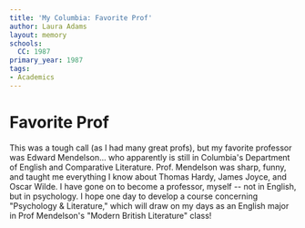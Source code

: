 ```yaml
---
title: 'My Columbia: Favorite Prof'
author: Laura Adams
layout: memory
schools:
  CC: 1987
primary_year: 1987
tags:
- Academics
---
```

# Favorite Prof

This was a tough call (as I had many great profs), but my favorite professor was Edward Mendelson... who apparently is still in Columbia's Department of English and Comparative Literature.  Prof. Mendelson was sharp, funny, and taught me everything I know about Thomas Hardy, James Joyce, and Oscar Wilde.  I have gone on to become a professor, myself -- not in English, but in psychology.  I hope one day to develop a course concerning "Psychology & Literature," which will draw on my days as an English major in Prof Mendelson's "Modern British Literature" class!
